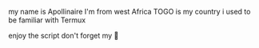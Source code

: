 my name is Apollinaire
I'm from west Africa
TOGO is my country i used to be familiar with Termux



enjoy the script
don't forget my 🌟

